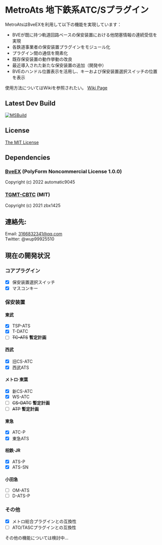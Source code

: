 # MetroAts 地下鉄系ATC/Sプラグイン  

MetroAtsはBveEXを利用して以下の機能を実現しています：

- BVEが既に持つ軌道回路ベースの保安装置における他閉塞情報の連続受信を実現
- 各鉄道事業者の保安装置プラグインをモジュール化
- プラグイン間の通信を簡素化
- 既存保安装置の動作挙動の改良
- 最近導入された新たな保安装置の追加（開発中）
- BVEのハンドル位置表示を活用し、キーおよび保安装置選択スイッチの位置を表示

使用方法についてはWikiを参照されたい。
[Wiki Page](https://github.com/winup-zhou/MetroAts/wiki)

## Latest Dev Build
[![MSBuild](https://github.com/winup-zhou/MetroAts/actions/workflows/build.yml/badge.svg)](https://github.com/winup-zhou/MetroAts/actions/workflows/build.yml)

## License
[The MIT License](LICENSE)

## Dependencies
### [BveEX](https://github.com/automatic9045/BveEX) (PolyForm Noncommercial License 1.0.0)

Copyright (c) 2022 automatic9045

### [TGMT-CBTC](https://github.com/zbx1425/TGMT-CBTC) (MIT)

Copyright (c) 2021 zbx1425

## 連絡先:
Email: 3166832341@qq.com  
Twitter: @wup99925510  

## 現在の開発状況
### コアプラグイン
- [x] 保安装置選択スイッチ
- [x] マスコンキー
### 保安装置
#### 東武
- [x] TSP-ATS
- [x] T-DATC
- [ ] ~~TC-ATS~~ __暫定計画__
#### 西武
- [x] 旧CS-ATC
- [x] 西武ATS
#### メトロ·東葉
- [x] 新CS-ATC
- [x] WS-ATC
- [ ] ~~CS-DATC~~ __暫定計画__
- [ ] ~~ATP~~ __暫定計画__
#### 東急
- [x] ATC-P
- [x] 東急ATS
#### 相鉄·JR
- [x] ATS-P
- [x] ATS-SN
#### 小田急
- [ ] OM-ATS
- [ ] D-ATS-P
### その他
- [x] メトロ総合プラグインとの互換性
- [ ] ATO/TASCプラグインとの互換性

その他の機能については検討中...
